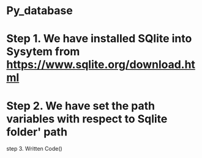 # Py_database
# Step 1. We have installed SQlite into Sysytem from https://www.sqlite.org/download.html
# Step 2. We have set the path variables with respect to Sqlite folder' path
step 3. Written Code()
